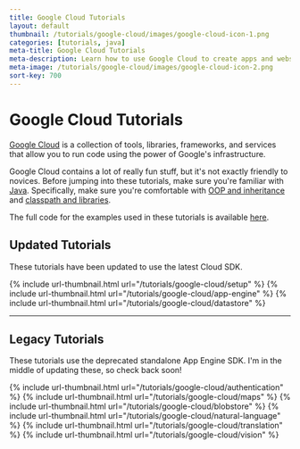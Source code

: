 ```yaml
---
title: Google Cloud Tutorials
layout: default
thumbnail: /tutorials/google-cloud/images/google-cloud-icon-1.png
categories: [tutorials, java]
meta-title: Google Cloud Tutorials
meta-description: Learn how to use Google Cloud to create apps and websites!
meta-image: /tutorials/google-cloud/images/google-cloud-icon-2.png
sort-key: 700
---
```


# Google Cloud Tutorials

[Google Cloud](https://cloud.google.com/) is a collection of tools, libraries, frameworks, and services that allow you to run code using the power of Google's infrastructure.

Google Cloud contains a lot of really fun stuff, but it's not exactly friendly to novices. Before jumping into these tutorials, make sure you're familiar with [Java](/tutorials/java). Specifically, make sure you're comfortable with [OOP and inheritance](/tutorials/java/inheritance) and [classpath and libraries](/tutorials/java/libraries).

The full code for the examples used in these tutorials is available [here](https://github.com/KevinWorkman/GoogleCloudExamples).

## Updated Tutorials

These tutorials have been updated to use the latest Cloud SDK.

<div class="thumbnail-link-container">
{% include url-thumbnail.html url="/tutorials/google-cloud/setup" %}
{% include url-thumbnail.html url="/tutorials/google-cloud/app-engine" %}
{% include url-thumbnail.html url="/tutorials/google-cloud/datastore" %}
</div>

---

## Legacy Tutorials

These tutorials use the deprecated standalone App Engine SDK. I'm in the middle of updating these, so check back soon!

<div class="thumbnail-link-container">
{% include url-thumbnail.html url="/tutorials/google-cloud/authentication" %}
{% include url-thumbnail.html url="/tutorials/google-cloud/maps" %}
{% include url-thumbnail.html url="/tutorials/google-cloud/blobstore" %}
{% include url-thumbnail.html url="/tutorials/google-cloud/natural-language" %}
{% include url-thumbnail.html url="/tutorials/google-cloud/translation" %}
{% include url-thumbnail.html url="/tutorials/google-cloud/vision" %}
</div>